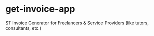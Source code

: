 # get-invoice-app
ST Invoice Generator for Freelancers &amp; Service Providers (like tutors, consultants, etc.)
